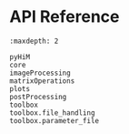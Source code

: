 # API Reference

```{toctree}
:maxdepth: 2

pyHiM
core
imageProcessing
matrixOperations
plots
postProcessing
toolbox
toolbox.file_handling
toolbox.parameter_file
```
